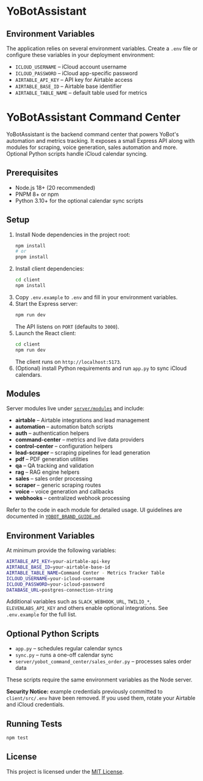 
# YoBotAssistant

## Environment Variables

The application relies on several environment variables. Create a `.env` file or
configure these variables in your deployment environment:

- `ICLOUD_USERNAME` – iCloud account username
- `ICLOUD_PASSWORD` – iCloud app-specific password
- `AIRTABLE_API_KEY` – API key for Airtable access
- `AIRTABLE_BASE_ID` – Airtable base identifier
- `AIRTABLE_TABLE_NAME` – default table used for metrics

# YoBotAssistant Command Center

YoBotAssistant is the backend command center that powers YoBot's automation and metrics tracking. It exposes a small Express API along with modules for scraping, voice generation, sales automation and more. Optional Python scripts handle iCloud calendar syncing.

## Prerequisites

- Node.js 18+ (20 recommended)
- PNPM 8+ or npm
- Python 3.10+ for the optional calendar sync scripts

## Setup

1. Install Node dependencies in the project root:
   ```bash
   npm install
   # or
   pnpm install
   ```
2. Install client dependencies:
   ```bash
   cd client
   npm install
   ```
3. Copy `.env.example` to `.env` and fill in your environment variables.
4. Start the Express server:
   ```bash
   npm run dev
   ```
   The API listens on `PORT` (defaults to `3000`).
5. Launch the React client:
   ```bash
   cd client
   npm run dev
   ```
   The client runs on `http://localhost:5173`.
6. (Optional) install Python requirements and run `app.py` to sync iCloud calendars.

## Modules

Server modules live under [`server/modules`](server/modules) and include:

- **airtable** – Airtable integrations and lead management
- **automation** – automation batch scripts
- **auth** – authentication helpers
- **command-center** – metrics and live data providers
- **control-center** – configuration helpers
- **lead-scraper** – scraping pipelines for lead generation
- **pdf** – PDF generation utilities
- **qa** – QA tracking and validation
- **rag** – RAG engine helpers
- **sales** – sales order processing
- **scraper** – generic scraping routes
- **voice** – voice generation and callbacks
- **webhooks** – centralized webhook processing

Refer to the code in each module for detailed usage. UI guidelines are documented in [`YOBOT_BRAND_GUIDE.md`](YOBOT_BRAND_GUIDE.md).
## Environment Variables

At minimum provide the following variables:

```bash
AIRTABLE_API_KEY=your-airtable-api-key
AIRTABLE_BASE_ID=your-airtable-base-id
AIRTABLE_TABLE_NAME=Command Center - Metrics Tracker Table
ICLOUD_USERNAME=your-icloud-username
ICLOUD_PASSWORD=your-icloud-password
DATABASE_URL=postgres-connection-string
```

Additional variables such as `SLACK_WEBHOOK_URL`, `TWILIO_*`, `ELEVENLABS_API_KEY` and others enable optional integrations. See `.env.example` for the full list.

## Optional Python Scripts

- `app.py` – schedules regular calendar syncs
- `sync.py` – runs a one-off calendar sync
- `server/yobot_command_center/sales_order.py` – processes sales order data

These scripts require the same environment variables as the Node server.

**Security Notice:** example credentials previously committed to `client/src/.env` have been removed. If you used them, rotate your Airtable and iCloud credentials.

## Running Tests

```bash
npm test
```

## License

This project is licensed under the [MIT License](LICENSE).
